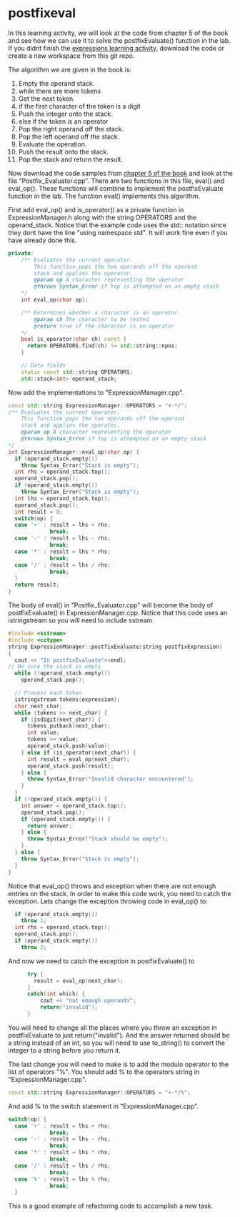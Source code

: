 # postfixeval
In this learning activity, we will look at the code from chapter 5 of the book and see how we can use it to solve the postfixEvaluate() function in the lab.  If you didnt finish the [expressions learning activity](https://github.com/BYUCS235/expressions), download the code or create a new workspace from this git repo.

The algorithm we are given in the book is:

1. Empty the operand stack.
2. while there are more tokens
3. Get the next token.
4. if the first character of the token is a digit 
5. Push the integer onto the stack. 
6. else if the token is an operator 
7. Pop the right operand off the stack.
8. Pop the left operand off the stack.
9. Evaluate the operation.
10. Push the result onto the stack.
11. Pop the stack and return the result.

Now download the code samples from [chapter 5 of the book](http://bcs.wiley.com/he-bcs/Books?action=chapter&bcsId=2949&itemId=0471467553&chapterId=21529) and look at the file "Postfix_Evaluator.cpp".  There are two functions in this file, eval() and eval_op().  These functions will combine to implement the postfixEvaluate function in the lab.  The function eval() implements this algorithm.

First add eval_op() and is_operator() as a private function in ExpressionManager.h along with the string OPERATORS and the operand_stack.  Notice that the example code uses the std:: notation since they dont have the line "using namespace std".  It will work fine even if you have already done this.

```c++
private:
    /** Evaluates the current operator.
        This function pops the two operands off the operand
        stack and applies the operator.
        @param op A character representing the operator
        @throws Syntax_Error if top is attempted on an empty stack
    */
    int eval_op(char op);

    /** Determines whether a character is an operator.
        @param ch The character to be tested
        @return true if the character is an operator
    */
    bool is_operator(char ch) const {
      return OPERATORS.find(ch) != std::string::npos;
    }

    // Data fields
    static const std::string OPERATORS;
    std::stack<int> operand_stack;
```
Now add the implementations to "ExpressionManager.cpp". 
```c++
const std::string ExpressionManager::OPERATORS = "+-*/";
/** Evaluates the current operator.
    This function pops the two operands off the operand
    stack and applies the operator.
    @param op A character representing the operator
    @throws Syntax_Error if top is attempted on an empty stack
*/
int ExpressionManager::eval_op(char op) {
  if (operand_stack.empty()) 
    throw Syntax_Error("Stack is empty");
  int rhs = operand_stack.top();
  operand_stack.pop();
  if (operand_stack.empty())
    throw Syntax_Error("Stack is empty");
  int lhs = operand_stack.top();
  operand_stack.pop();
  int result = 0;
  switch(op) {
  case '+' : result = lhs + rhs;
             break;
  case '-' : result = lhs - rhs;
             break;
  case '*' : result = lhs * rhs;
             break;
  case '/' : result = lhs / rhs;
             break;
  }
  return result;
}
```
The body of eval() in "Postfix_Evaluator.cpp" will become the body of postfixEvaluate() in ExpressionManager.cpp.  Notice that this code uses an istringstream so you will need to include sstream.
```c++
#include <sstream>
#include <cctype>
string ExpressionManager::postfixEvaluate(string postfixExpression)
{
  cout << "In postfixEvaluate"<<endl;
// Be sure the stack is empty
  while (!operand_stack.empty())
    operand_stack.pop();

  // Process each token
  istringstream tokens(expression);
  char next_char;
  while (tokens >> next_char) {
    if (isdigit(next_char)) {
      tokens.putback(next_char);
      int value;
      tokens >> value;
      operand_stack.push(value);
    } else if (is_operator(next_char)) {
      int result = eval_op(next_char);
      operand_stack.push(result);
    } else {
      throw Syntax_Error("Invalid character encountered");
    }
  }
  if (!operand_stack.empty()) {
    int answer = operand_stack.top();
    operand_stack.pop();
    if (operand_stack.empty()) {
      return answer;
    } else {
      throw Syntax_Error("Stack should be empty");
    }
  } else {
    throw Syntax_Error("Stack is empty");
  }
}
```
Notice that eval_op() throws and exception when there are not enough entries on the stack.  In order to make this code work, you need to catch the exception.  Lets change the exception throwing code in eval_op() to:
```c++
  if (operand_stack.empty()) 
    throw 1;
  int rhs = operand_stack.top();
  operand_stack.pop();
  if (operand_stack.empty())
    throw 2;
```
And now we need to catch the exception in postfixEvaluate() to
```c++
      try {
        result = eval_op(next_char);
      }
      catch(int which) {
          cout << "not enough operands";
          return("invalid");
      }
```
You will need to change all the places where you throw an exception in postfixEvaluate to just return("invalid").  And the answer returned should be a string instead of an int, so you will need to use to_string() to convert the integer to a string before you return it.  

The last change you will need to make is to add the modulo operator to the list of operators "%".  You should add % to the operators string in "ExpressionManager.cpp".
```c++
const std::string ExpressionManager::OPERATORS = "+-*/%";
```

And add % to the switch statement in "ExpressionManager.cpp".
```c++
switch(op) {
  case '+' : result = lhs + rhs;
             break;
  case '-' : result = lhs - rhs;
             break;
  case '*' : result = lhs * rhs;
             break;
  case '/' : result = lhs / rhs;
             break;
  case '%' : result = lhs % rhs;
             break;
  }
```

This is a good example of refactoring code to accomplish a new task.
